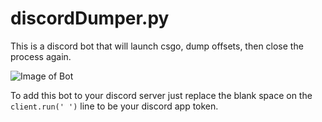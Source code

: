 # discordDumper.py
This is a discord bot that will launch csgo, dump offsets, then close the process again.

![Image of Bot](https://media.discordapp.net/attachments/733974815735808041/735308821181890721/unkown.PNG)

To add this bot to your discord server just replace the blank space on the ```client.run(' ')``` line to be your discord app token.

